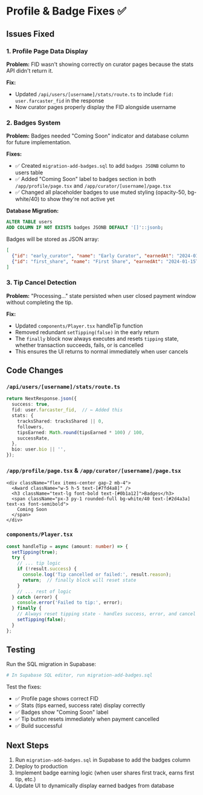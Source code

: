 # Profile & Badge Fixes ✅

## Issues Fixed

### 1. Profile Page Data Display
**Problem:** FID wasn't showing correctly on curator pages because the stats API didn't return it.

**Fix:**
- Updated `/api/users/[username]/stats/route.ts` to include `fid: user.farcaster_fid` in the response
- Now curator pages properly display the FID alongside username

### 2. Badges System
**Problem:** Badges needed "Coming Soon" indicator and database column for future implementation.

**Fixes:**
- ✅ Created `migration-add-badges.sql` to add `badges JSONB` column to users table
- ✅ Added "Coming Soon" label to badges section in both `/app/profile/page.tsx` and `/app/curator/[username]/page.tsx`
- ✅ Changed all placeholder badges to use muted styling (opacity-50, bg-white/40) to show they're not active yet

**Database Migration:**
```sql
ALTER TABLE users
ADD COLUMN IF NOT EXISTS badges JSONB DEFAULT '[]'::jsonb;
```

Badges will be stored as JSON array:
```json
[
  {"id": "early_curator", "name": "Early Curator", "earnedAt": "2024-01-01T00:00:00Z"},
  {"id": "first_share", "name": "First Share", "earnedAt": "2024-01-15T00:00:00Z"}
]
```

### 3. Tip Cancel Detection
**Problem:** "Processing..." state persisted when user closed payment window without completing the tip.

**Fix:**
- Updated `components/Player.tsx` handleTip function
- Removed redundant `setTipping(false)` in the early return
- The `finally` block now always executes and resets `tipping` state, whether transaction succeeds, fails, or is cancelled
- This ensures the UI returns to normal immediately when user cancels

## Code Changes

### `/api/users/[username]/stats/route.ts`
```typescript
return NextResponse.json({
  success: true,
  fid: user.farcaster_fid,  // ← Added this
  stats: {
    tracksShared: tracksShared || 0,
    followers,
    tipsEarned: Math.round(tipsEarned * 100) / 100,
    successRate,
  },
  bio: user.bio || '',
});
```

### `/app/profile/page.tsx` & `/app/curator/[username]/page.tsx`
```tsx
<div className="flex items-center gap-2 mb-4">
  <Award className="w-5 h-5 text-[#7fd4a8]" />
  <h3 className="text-lg font-bold text-[#0b1a12]">Badges</h3>
  <span className="px-3 py-1 rounded-full bg-white/40 text-[#2d4a3a] text-xs font-semibold">
    Coming Soon
  </span>
</div>
```

### `components/Player.tsx`
```typescript
const handleTip = async (amount: number) => {
  setTipping(true);
  try {
    // ... tip logic
    if (!result.success) {
      console.log('Tip cancelled or failed:', result.reason);
      return;  // finally block will reset state
    }
    // ... rest of logic
  } catch (error) {
    console.error('Failed to tip:', error);
  } finally {
    // Always reset tipping state - handles success, error, and cancel
    setTipping(false);
  }
};
```

## Testing

Run the SQL migration in Supabase:
```bash
# In Supabase SQL editor, run migration-add-badges.sql
```

Test the fixes:
- ✅ Profile page shows correct FID
- ✅ Stats (tips earned, success rate) display correctly
- ✅ Badges show "Coming Soon" label
- ✅ Tip button resets immediately when payment cancelled
- ✅ Build successful

## Next Steps

1. Run `migration-add-badges.sql` in Supabase to add the badges column
2. Deploy to production
3. Implement badge earning logic (when user shares first track, earns first tip, etc.)
4. Update UI to dynamically display earned badges from database
